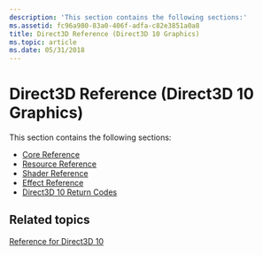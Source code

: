 ```yaml
---
description: 'This section contains the following sections:'
ms.assetid: fc96a980-83a0-406f-adfa-c82e3851a0a8
title: Direct3D Reference (Direct3D 10 Graphics)
ms.topic: article
ms.date: 05/31/2018
---
```


# Direct3D Reference (Direct3D 10 Graphics)

This section contains the following sections:

-   [Core Reference](d3d10-graphics-reference-d3d10-core.md)
-   [Resource Reference](d3d10-graphics-reference-resource.md)
-   [Shader Reference](d3d10-graphics-reference-d3d10-shader.md)
-   [Effect Reference](d3d10-graphics-reference-effect.md)
-   [Direct3D 10 Return Codes](d3d10-graphics-reference-returnvalues.md)

## Related topics

<dl> <dt>

[Reference for Direct3D 10](d3d10-graphics-reference.md)
</dt> </dl>

 

 



